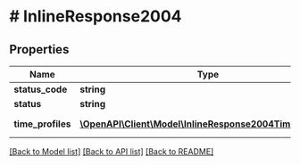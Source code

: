# # InlineResponse2004

## Properties

Name | Type | Description | Notes
------------ | ------------- | ------------- | -------------
**status_code** | **string** | 200 | [optional]
**status** | **string** | Success | [optional]
**time_profiles** | [**\OpenAPI\Client\Model\InlineResponse2004TimeProfiles[]**](InlineResponse2004TimeProfiles.md) | List of time profiles | [optional]

[[Back to Model list]](../../README.md#models) [[Back to API list]](../../README.md#endpoints) [[Back to README]](../../README.md)
